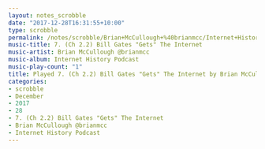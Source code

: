 ```yaml
---
layout: notes_scrobble
date: "2017-12-28T16:31:55+10:00"
type: scrobble
permalink: /notes/scrobble/Brian+McCullough+%40brianmcc/Internet+History+Podcast/ec18fbd0ad13324da5e595351eef53a50e08b9fb.html
music-title: 7. (Ch 2.2) Bill Gates "Gets" The Internet
music-artist: Brian McCullough @brianmcc
music-album: Internet History Podcast
music-play-count: "1"
title: Played 7. (Ch 2.2) Bill Gates "Gets" The Internet by Brian McCullough @brianmcc
categories:
- scrobble
- December
- 2017
- 28
- 7. (Ch 2.2) Bill Gates "Gets" The Internet
- Brian McCullough @brianmcc
- Internet History Podcast
---
```

